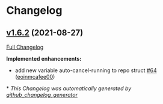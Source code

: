 # Changelog

## [v1.6.2](https://github.com/drone/drone-go/tree/v1.6.2) (2021-08-27)

[Full Changelog](https://github.com/drone/drone-go/compare/v1.6.1...v1.6.2)

**Implemented enhancements:**

- add new variable auto-cancel-running to repo struct [\#64](https://github.com/drone/drone-go/pull/64) ([eoinmcafee00](https://github.com/eoinmcafee00))



\* *This Changelog was automatically generated by [github_changelog_generator](https://github.com/github-changelog-generator/github-changelog-generator)*
